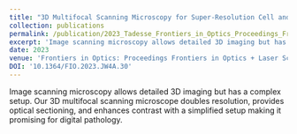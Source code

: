 ```yaml
---
title: "3D Multifocal Scanning Microscopy for Super-Resolution Cell and Tissue Imaging"
collection: publications
permalink: /publication/2023_Tadesse_Frontiers_in_Optics_Proceedings_Frontiers_in_Optics__Laser_Science_2023_FiO_LS_2023
excerpt: 'Image scanning microscopy allows detailed 3D imaging but has a complex setup. Our 3D multifocal scanning microscope doubles resolution, provides optical sectioning, and enhances contrast with a simplified setup making it promising for digital pathology.'
date: 2023
venue: 'Frontiers in Optics: Proceedings Frontiers in Optics + Laser Science 2023, FiO, LS 2023'
DOI: '10.1364/FIO.2023.JW4A.30'
---
```

Image scanning microscopy allows detailed 3D imaging but has a complex setup. Our 3D multifocal scanning microscope doubles resolution, provides optical sectioning, and enhances contrast with a simplified setup making it promising for digital pathology.
